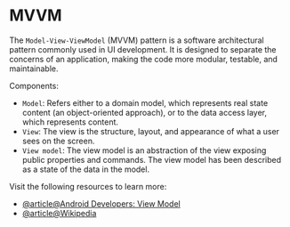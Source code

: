 # MVVM 

The `Model-View-ViewModel` (MVVM) pattern is a software architectural pattern commonly used in UI development. It is designed to separate the concerns of an application, making the code more modular, testable, and maintainable.

Components:

- `Model`: Refers either to a domain model, which represents real state content (an object-oriented approach), or to the data access layer, which represents content.
- `View`: The view is the structure, layout, and appearance of what a user sees on the screen.
- `View model`: The view model is an abstraction of the view exposing public properties and commands. The view model has been described as a state of the data in the model.

Visit the following resources to learn more:

- [@article@Android Developers: View Model](https://developer.android.com/topic/libraries/architecture/viewmodel)
- [@article@Wikipedia](https://en.wikipedia.org/wiki/Model%E2%80%93view%E2%80%93viewmodel)